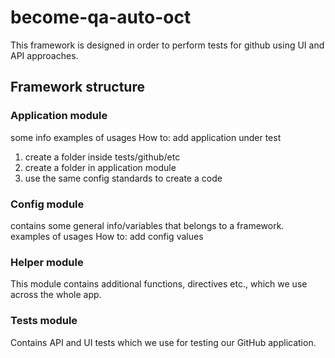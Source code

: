 # become-qa-auto-oct
This framework is designed in order to perform tests for github using UI and API approaches.

## Framework structure

### Application module
some info
examples of usages
How to:
add application under test
1. create a folder inside tests/github/etc
2. create a folder in application module
3. use the same config standards to create a code

### Config module
contains some general info/variables that belongs to a framework.
examples of usages
How to:
add config values

### Helper module
This module contains additional functions, directives etc., which we use across the whole app.

### Tests module
Contains API and UI tests which we use for testing our GitHub application.

